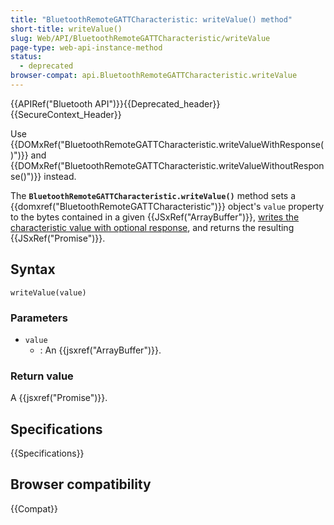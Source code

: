 ```yaml
---
title: "BluetoothRemoteGATTCharacteristic: writeValue() method"
short-title: writeValue()
slug: Web/API/BluetoothRemoteGATTCharacteristic/writeValue
page-type: web-api-instance-method
status:
  - deprecated
browser-compat: api.BluetoothRemoteGATTCharacteristic.writeValue
---
```


{{APIRef("Bluetooth API")}}{{Deprecated_header}}{{SecureContext_Header}}

Use {{DOMxRef("BluetoothRemoteGATTCharacteristic.writeValueWithResponse()")}} and {{DOMxRef("BluetoothRemoteGATTCharacteristic.writeValueWithoutResponse()")}} instead.

The **`BluetoothRemoteGATTCharacteristic.writeValue()`** method sets a {{domxref("BluetoothRemoteGATTCharacteristic")}} object's `value` property to the bytes contained in a given {{JSxRef("ArrayBuffer")}}, [writes the characteristic value with optional response](https://webbluetoothcg.github.io/web-bluetooth/#writecharacteristicvalue), and returns the resulting {{JSxRef("Promise")}}.

## Syntax

```js-nolint
writeValue(value)
```

### Parameters

- `value`
  - : An {{jsxref("ArrayBuffer")}}.

### Return value

A {{jsxref("Promise")}}.

## Specifications

{{Specifications}}

## Browser compatibility

{{Compat}}

